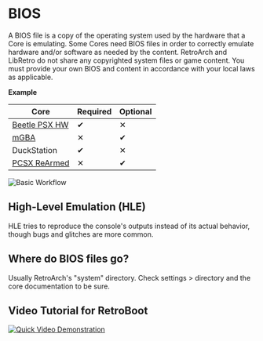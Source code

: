 # BIOS

A BIOS file is a copy of the operating system used by the hardware that a Core is emulating. Some Cores need BIOS files in order to correctly emulate hardware and/or software as needed by the content. RetroArch and LibRetro do not share any copyrighted system files or game content. You must provide your own BIOS and content in accordance with your local laws as applicable.

**Example**

|   Core             |Required                          |Optional|
|----------------|-------------------------------|-----------------------------|
|[Beetle PSX HW](../library/beetle_psx_hw.md)|✔           |    ✕        |
|[mGBA](../library/mgba.md)|✕           |✔            |
|DuckStation|✔|✕|
|[PCSX ReArmed](../library/pcsx_rearmed.md)|✕           |✔            |

![Basic Workflow](https://cdn.discordapp.com/attachments/615183202239381544/757354372064739428/Workflow-Diagram.png)

## High-Level Emulation (HLE)

HLE tries to reproduce the console's outputs instead of its actual behavior, though bugs and glitches are more common.

## Where do BIOS files go?

Usually RetroArch's "system" directory. Check settings > directory and the core documentation to be sure.

## Video Tutorial for RetroBoot

[![Quick Video Demonstration](https://i.ytimg.com/vi/VoZPbBp6sco/hqdefault.jpg)](https://www.youtube.com/watch?v=VoZPbBp6sco)